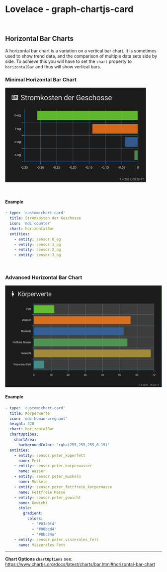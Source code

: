 # Lovelace - graph-chartjs-card
<br>

## Horizontal Bar Charts

A horizontal bar chart is a variation on a vertical bar chart. It is sometimes used to show trend data, and the comparison of multiple data sets side by side. To achieve this you will have to set the `chart` property to `horizontalBar` and thus will show vertical bars.

### Minimal Horizontal Bar Chart
![simpehorizontalBar1](img/simpehorizontalBar1.png)

<br>

#### Example

```yaml
- type: 'custom:chart-card'
  title: Stromkosten der Geschosse
  icon: 'mdi:counter'
  chart: horizontalBar
  entities:
    - entity: sensor.0_eg
    - entity: sensor.1_og
    - entity: sensor.2_og
    - entity: sensor.3_og
```
<br>

### Advanced Horizontal Bar Chart
![horizontalBar1](img/horizontalBar1.png)<br>

#### Example

```yaml
- type: 'custom:chart-card'
  title: Körperwerte
  icon: 'mdi:human-pregnant'
  height: 320
  chart: horizontalBar
  chartOptions:
    chartArea:
      backgroundColor: 'rgba(255,255,255,0.15)'
  entities:
    - entity: sensor.peter_koperfett
      name: Fett
    - entity: sensor.peter_korperwasser
      name: Wasser
    - entity: sensor.peter_muskeln
      name: Muskeln
    - entity: sensor.peter_fettfreie_korpermasse
      name: Fettfreie Masse
    - entity: sensor.peter_gewicht
      name: Gewicht
      style:
        gradient:
          colors:
            - '#03a9f4'
            - '#00bcd4'
            - '#8bc34a'
    - entity: sensor.peter_viszerales_fett
      name: Viszerales Fett
```

<hr>

**Chart Options `chartOptions`**
see: https://www.chartjs.org/docs/latest/charts/bar.html#horizontal-bar-chart


